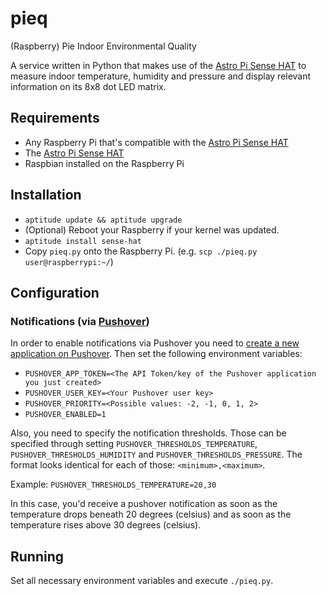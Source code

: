 pieq
====

(Raspberry) Pie Indoor Environmental Quality

A service written in Python that makes use of the [Astro Pi Sense HAT](https://www.raspberrypi.org/products/sense-hat/) to measure indoor temperature, humidity and pressure and display relevant information on its 8x8 dot LED matrix.

## Requirements

- Any Raspberry Pi that's compatible with the [Astro Pi Sense HAT](https://www.raspberrypi.org/products/sense-hat/)
- The [Astro Pi Sense HAT](https://www.raspberrypi.org/products/sense-hat/)
- Raspbian installed on the Raspberry Pi

## Installation

- `aptitude update && aptitude upgrade`
- (Optional) Reboot your Raspberry if your kernel was updated.
- `aptitude install sense-hat`
- Copy `pieq.py` onto the Raspberry Pi. (e.g. `scp ./pieq.py user@raspberrypi:~/`)

## Configuration

### Notifications (via [Pushover](https://pushover.net))

In order to enable notifications via Pushover you need to [create a new application on Pushover](https://pushover.net/apps/build).
Then set the following environment variables:

- `PUSHOVER_APP_TOKEN=<The API Token/key of the Pushover application you just created>`
- `PUSHOVER_USER_KEY=<Your Pushover user key>`
- `PUSHOVER_PRIORITY=<Possible values: -2, -1, 0, 1, 2>`
- `PUSHOVER_ENABLED=1`

Also, you need to specify the notification thresholds. Those can be specified through setting `PUSHOVER_THRESHOLDS_TEMPERATURE`, `PUSHOVER_THRESHOLDS_HUMIDITY` and `PUSHOVER_THRESHOLDS_PRESSURE`. The format looks identical for each of those: `<minimum>,<maximum>`. 

Example: `PUSHOVER_THRESHOLDS_TEMPERATURE=20,30`

In this case, you'd receive a pushover notification as soon as the temperature drops beneath 20 degrees (celsius) and as soon as the temperature rises above 30 degrees (celsius).

## Running

Set all necessary environment variables and execute `./pieq.py`.
